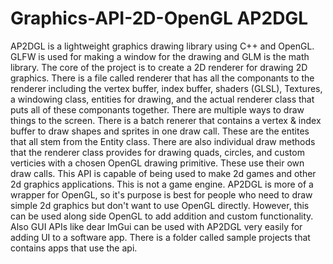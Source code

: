# Graphics-API-2D-OpenGL AP2DGL
AP2DGL is a lightweight graphics drawing library using C++ and OpenGL. GLFW is used for making a window for the drawing and GLM is the math library. The core of the project is to create a 2D renderer for drawing 2D graphics. There is a file called renderer that has all the componants to the renderer including the vertex buffer, index buffer, shaders (GLSL), Textures, a windowing class, entities for drawing, and the actual renderer class that puts all of these componants together. There are multiple ways to draw things to the screen. There is a batch renerer that contains a vertex & index buffer to draw shapes and sprites in one draw call. These are the entites that all stem from the Entity class. There are also individual draw methods that the renderer class provides for drawing quads, circles, and custom verticies with a chosen OpenGL drawing primitive. These use their own draw calls. This API is capable of being used to make 2d games and other 2d graphics applications. This is not a game engine. AP2DGL is more of a wrapper for OpenGL, so it's purpose is best for people who need to draw simple 2d graphics but don't want to use OpenGL directly. However, this can be used along side OpenGL to add addition and custom functionality. Also GUI APIs like dear ImGui can be used with AP2DGL very easily for adding UI to a software app. There is a folder called sample projects that contains apps that use the api. 
